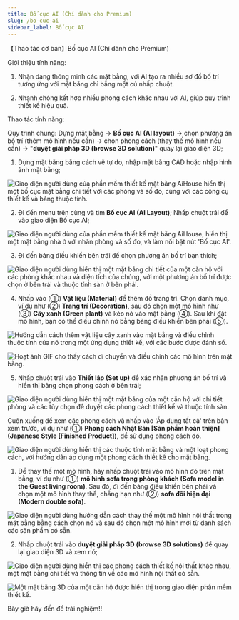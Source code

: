 ```yaml
---
title: Bố cục AI (Chỉ dành cho Premium)
slug: /bo-cuc-ai
sidebar_label: Bố cục AI
---
```


【Thao tác cơ bản】Bố cục AI (Chỉ dành cho Premium)

Giới thiệu tính năng:

1. Nhận dạng thông minh các mặt bằng, với AI tạo ra nhiều sơ đồ bố trí tương ứng với mặt bằng chỉ bằng một cú nhấp chuột.

2. Nhanh chóng kết hợp nhiều phong cách khác nhau với AI, giúp quy trình thiết kế hiệu quả.

Thao tác tính năng:

Quy trình chung: Dựng mặt bằng -> **Bố cục AI (AI layout)** -> chọn phương án bố trí (thêm mô hình nếu cần) -> chọn phong cách (thay thế mô hình nếu cần) -> "**duyệt giải pháp 3D (browse 3D solution)**" quay lại giao diện 3D;

1. Dựng mặt bằng bằng cách vẽ tự do, nhập mặt bằng CAD hoặc nhập hình ảnh mặt bằng;

![Giao diện người dùng của phần mềm thiết kế mặt bằng AiHouse hiển thị một bố cục mặt bằng chi tiết với các phòng và số đo, cùng với các công cụ thiết kế và bảng thuộc tính.](https://storage.googleapis.com/jegavn_kb/images/cf4979d4-0c96-4b8f-98a6-805ea42387ab.png)

2. Đi đến menu trên cùng và tìm **Bố cục AI (AI Layout)**; Nhấp chuột trái để vào giao diện Bố cục AI;

![Giao diện người dùng của phần mềm thiết kế mặt bằng AiHouse, hiển thị một mặt bằng nhà ở với nhãn phòng và số đo, và làm nổi bật nút 'Bố cục AI'.](https://storage.googleapis.com/jegavn_kb/images/e2a75183-a9c3-4164-ae7e-37a12bb16ad3.png)

3. Đi đến bảng điều khiển bên trái để chọn phương án bố trí bạn thích;

![Giao diện người dùng hiển thị một mặt bằng chi tiết của một căn hộ với các phòng khác nhau và diện tích của chúng, với một phương án bố trí được chọn ở bên trái và thuộc tính sàn ở bên phải.](https://storage.googleapis.com/jegavn_kb/images/323b4866-485d-4813-95a8-61e3187c7087.png)

4. Nhấp vào (①) **Vật liệu (Material)** để thêm đồ trang trí. Chọn danh mục, ví dụ như (②) **Trang trí (Decoration)**, sau đó chọn một mô hình như (③) **Cây xanh (Green plant)** và kéo nó vào mặt bằng (④). Sau khi đặt mô hình, bạn có thể điều chỉnh nó bằng bảng điều khiển bên phải (⑤).

![Hướng dẫn cách thêm vật liệu cây xanh vào mặt bằng và điều chỉnh thuộc tính của nó trong một ứng dụng thiết kế, với các bước được đánh số.](https://storage.googleapis.com/jegavn_kb/images/623b2f1c-a2b4-4cdd-9ad9-0f0834fca386.png)

![Hoạt ảnh GIF cho thấy cách di chuyển và điều chỉnh các mô hình trên mặt bằng.](https://storage.googleapis.com/jegavn_kb/images/cc723aa7-759a-460c-973d-bd617b3b9565.gif)

5. Nhấp chuột trái vào **Thiết lập (Set up)** để xác nhận phương án bố trí và hiển thị bảng chọn phong cách ở bên trái;

![Giao diện người dùng hiển thị một mặt bằng của một căn hộ với chi tiết phòng và các tùy chọn để duyệt các phong cách thiết kế và thuộc tính sàn.](https://storage.googleapis.com/jegavn_kb/images/3b77ec3b-551f-440c-8dab-79ea7654a882.png)

Cuộn xuống để xem các phong cách và nhấp vào 'Áp dụng tất cả' trên bản xem trước, ví dụ như (①) **Phong cách Nhật Bản [Sản phẩm hoàn thiện] (Japanese Style [Finished Product])**, để sử dụng phong cách đó.

![Giao diện người dùng hiển thị các thuộc tính mặt bằng và một loạt phong cách, với hướng dẫn áp dụng một phong cách thiết kế cho mặt bằng.](https://storage.googleapis.com/jegavn_kb/images/42f1dfd3-64c0-47c5-9267-116da505b5c1.png)

1. Để thay thế một mô hình, hãy nhấp chuột trái vào mô hình đó trên mặt bằng, ví dụ như (①) **mô hình sofa trong phòng khách (Sofa model in the Guest living room)**. Sau đó, đi đến bảng điều khiển bên phải và chọn một mô hình thay thế, chẳng hạn như (②) **sofa đôi hiện đại (Modern double sofa)**.

![Giao diện người dùng hướng dẫn cách thay thế một mô hình nội thất trong mặt bằng bằng cách chọn nó và sau đó chọn một mô hình mới từ danh sách các sản phẩm có sẵn.](https://storage.googleapis.com/jegavn_kb/images/9c175691-32d7-48c9-98e3-8f9d9250c4d1.png)

2. Nhấp chuột trái vào **duyệt giải pháp 3D (browse 3D solutions)** để quay lại giao diện 3D và xem nó;

![Giao diện người dùng hiển thị các phong cách thiết kế nội thất khác nhau, một mặt bằng chi tiết và thông tin về các mô hình nội thất có sẵn.](https://storage.googleapis.com/jegavn_kb/images/50952767-5ead-45d6-b1ab-5680cbd7a357.png)

![Một mặt bằng 3D của một căn hộ được hiển thị trong giao diện phần mềm thiết kế.](https://storage.googleapis.com/jegavn_kb/images/793bca00-3bcc-47c5-8be7-3317d7f6d2f7.png)

Bây giờ hãy đến  để trải nghiệm!!